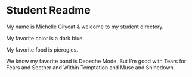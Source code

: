# Student Readme
My name is Michelle Gilyeat & welcome to my student directory.

My favorite color is a dark blue.

My favorite food is pierogies.

We know my favorite band is Depeche Mode.   But I'm good with Tears for Fears and Seether and Within Temptation and Muse and Shinedown.